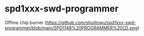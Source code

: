 # spd1xxx-swd-programmer
Offline chip burner
(https://github.com/shuilinwu/spd1xxx-swd-programmer/blob/main/SPD1148%20PROGRAMMER%20(2).png)
